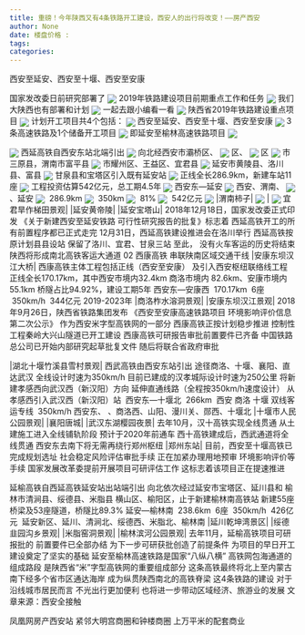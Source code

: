 ```yaml
---
title: 重磅！今年陕西又有4条铁路开工建设，西安人的出行将改变！——房产西安
author: None
date: 楼盘价格 : 
tags: 
categories: 
---
```

西安至延安、西安至十堰、西安至安康
<!-- more -->
国家发改委日前研究部署了
<img align="center" border="0" src="http://e0.ifengimg.com/10/2019/0224/3DC6075AAC6CF227591D6A149D55C50B70BE7D1B_size310_w650_h530.gif" />
2019年铁路建设项目前期重点工作和任务
<img align="center" border="0" src="http://e0.ifengimg.com/05/2019/0224/439494B58649CB8B9320AE068F0D266AE43FB302_size278_w640_h708.gif" />
我们大陕西也有部署和计划
<img align="center" border="0" src="http://e0.ifengimg.com/04/2019/0224/8681300A3C77A53C06FED7C95754BD4A4624BB2A_size256_w640_h519.gif" />
一起去跟小编看一看
<img align="center" border="0" src="http://e0.ifengimg.com/04/2019/0224/DC56899BB1729076285ED44D3717B01D4B28D52D_size123_w1080_h717.jpeg" />
陕西省2019年铁路建设重点项目
<img align="center" border="0" src="http://e0.ifengimg.com/02/2019/0224/BD704DE412C05530BE0C228F60C74B4807014508_size121_w602_h920.jpeg" />
计划开工项目共4个包括：
<img align="center" border="0" src="http://e0.ifengimg.com/08/2019/0224/A63ADFFFBBB3BEA0A542ED3035349063DFCA9F01_size65_w850_h566.jpeg" />
西安至延安、西安至十堰、西安至安康
<img align="center" border="0" src="http://e0.ifengimg.com/06/2019/0224/0F3D2868D480FD922C673D6BD22A025DBF38403D_size217_w1080_h717.jpeg" />
3条高速铁路及1个储备开工项目
<img align="center" border="0" src="http://e0.ifengimg.com/03/2019/0224/5B5A39EB20BAB983F61D3B7621DBD940D7B2F957_size89_w1080_h717.jpeg" />
即延安至榆林高速铁路项目
<img align="center" border="0" src="http://e0.ifengimg.com/03/2019/0224/395A1DEA5D713D702727A5EDEB05E52C32E69FFD_size93_w850_h564.jpeg" />
 
<img align="center" border="0" src="http://e0.ifengimg.com/06/2019/0224/AD3B1529EC1B04010B377CEDD13D4511F8D9FD54_size40_w640_h244.jpeg" />
西延高铁自西安东站北端引出
<img align="center" border="0" src="http://e0.ifengimg.com/12/2019/0224/AB21C3A7C00D2F4E73CA52CECDF40B02422FBEA6_size52_w850_h562.jpeg" />
向北经西安市灞桥区、
<img align="center" border="0" src="http://e0.ifengimg.com/05/2019/0224/078973AFC64BCCB66FFF3DA81F28C38FEB186C2C_size85_w870_h410.jpeg" />
区、
<img align="center" border="0" src="http://e0.ifengimg.com/11/2019/0224/25035A8F32E1CC0289BA95081EC85D634E4C967E_size144_w850_h566.jpeg" />
区
<img align="center" border="0" src="http://e0.ifengimg.com/08/2019/0224/AA077B538CD19A7EFE7FD21D83FF02DCD46D5FDC_size53_w1080_h606.jpeg" />
市三原县，渭南市富平县
<img align="center" border="0" src="http://e0.ifengimg.com/06/2019/0224/40B3019B099AD83CBA444CFECE294467C2772874_size89_w600_h857.jpeg" />
市耀州区、王益区、宜君县
<img align="center" border="0" src="http://e0.ifengimg.com/09/2019/0224/C3D8FC97A00BB205E4CCA33838D1F6434EF3F342_size100_w850_h504.jpeg" />
延安市黄陵县、洛川县、富县
<img align="center" border="0" src="http://e0.ifengimg.com/09/2019/0224/CA10847358C977FF314917AD0A9124574F6AFA92_size44_w640_h282.jpeg" />
甘泉县和宝塔区引入既有延安站
<img align="center" border="0" src="http://e0.ifengimg.com/01/2019/0224/1AF2883BE5A88D70E0B5AA325B3534227AB211D5_size96_w850_h566.jpeg" />
正线全长286.9km，新建车站11座
<img align="center" border="0" src="http://e0.ifengimg.com/03/2019/0224/01382CBFF208D7A9C4892E7ECEE2A6C40E7BE381_size142_w1080_h720.jpeg" />
工程投资估算542亿元，总工期4.5年
<img align="center" border="0" src="http://e0.ifengimg.com/07/2019/0224/2C0C2D112D8FB611E7A4A4D4FB513EFDFB6E6E51_size69_w850_h566.jpeg" />
西安东—延安
<img align="center" border="0" src="http://e0.ifengimg.com/09/2019/0224/EC871C855E355C4E85898523555493CA42A3DF26_size80_w850_h566.jpeg" />
西安、渭南、
<img align="center" border="0" src="http://e0.ifengimg.com/12/2019/0224/D463D17C5452B9050225B5FE81C017B0093C6460_size59_w850_h494.jpeg" />
、延安
<img align="center" border="0" src="http://e0.ifengimg.com/12/2019/0224/298708A14135A8ADD298B480806472C76D86E2BA_size44_w411_h602.jpeg" />
 286.9km
<img align="center" border="0" src="http://e0.ifengimg.com/06/2019/0224/05A57EEBA37BAAA400F0182064428A71F132E52C_size80_w1080_h720.jpeg" />
 350km
<img align="center" border="0" src="http://e0.ifengimg.com/02/2019/0224/9B9C4682D03224471E0826FADED9253540981AA0_size159_w1080_h720.jpeg" />
 81%
<img align="center" border="0" src="http://e0.ifengimg.com/06/2019/0224/0A3D39B545E68BC7DDD844C55377556E74CFC748_size189_w850_h571.jpeg" />
 542亿元
<img align="center" border="0" src="http://e0.ifengimg.com/05/2019/0224/B69CAC92C8966D6868FEFCA806FDFA0D48DBF2D6_size102_w1080_h665.jpeg" />
|渭南柿子|
<img align="center" border="0" src="http://e0.ifengimg.com/12/2019/0224/1C06E7519479FA08160C4CC2D1CB1E3CB84340C9_size93_w666_h934.jpeg" />
|
<img align="center" border="0" src="http://e0.ifengimg.com/05/2019/0224/2A1AD58DDA647BB9B115D6C10F8A389AA3E7786C_size191_w1080_h1223.jpeg" />
宜君旱作梯田景观|
|延安黄帝陵|
|延安宝塔山|
2018年12月18日，国家发改委正式印发
《关于新建西安至延安铁路
可行性研究报告的批复》标志着
西延高铁开工的所有前置程序都已正式走完
12月31日，西延高铁建设推进会在洛川举行
西延高铁按原计划县县设站
保留了洛川、宜君、甘泉三站
至此，
没有火车客运的历史将结束
陕西将形成南北高铁客运大通道
02 西康高铁
串联陕南区域交通干线
|安康东坝汉江大桥|
西康高铁主体工程包括正线（西安至安康）
及引入西安枢纽联络线工程
正线全长170.17km，其中西安市境内32.4km
商洛市境内 82.6km、安康市境内55.1km
桥隧占比94.92%，建设工期5年
西安东—安康西
 170.17km
 6座
 350km/h
 344亿元
2019-2023年
|商洛柞水溶洞景观|
|安康东坝汉江景观|
2018年9月26日，陕西省铁路集团发布
《西安至安康高速铁路项目
环境影响评价信息第二次公示》
作为西安米字型高铁网的一部分
西康高铁正按计划稳步推进
控制性工程秦岭大兴山隧道已开工建设
西康高铁可研报告审批前置要件已齐备
中国铁路总公司已开始内部研究起草批复文件
随后将联合省政府审批
 
|湖北十堰竹溪县雪村景观|
西武高铁由西安东站引出
途径商洛、十堰、襄阳、直达武汉
全线设计时速为350km/h
目前已建成的汉孝城际设计时速为250公里
将新建孝感西向武汉西（新汉阳）方向
延伸直通线路（全程按350km/h速度设计）
从孝感西引入武汉西（新汉阳）站
 西安东—十堰北
 266km
 西安 
 商洛 十堰
双线客运专线
 350km/h
西安东、
、商洛西、山阳、漫川关、郧西、十堰北
|十堰市人民公园景观|
|襄阳唐城|
|武汉东湖樱园夜景|
去年10月，汉十高铁实现全线贯通
从土建施工进入全线铺轨阶段
预计于2020年前通车
西十高铁建成后，西武通道将全线贯通
西安东去南下将无需再绕行郑州枢纽
|郑州东站|
目前，西安至十堰高铁已完成规划选址
社会稳定风险评估审批手续
正在加紧办理用地预审
环境影响评价等手续
国家发展改革委提前开展项目可研评估工作
这标志着该项目正在提速推进
 
延榆高铁自西延高铁延安站出站端引出
向北依次经过延安市宝塔区、延川县和
榆林市清涧县、绥德县、米脂县
横山区、榆阳区，止于新建榆林南高铁站
新建55座桥梁及53座隧道，桥隧比89.3%
延安—榆林南
 238.6km
 6座
 350km/h
 426亿元
 延安新区、延川、清涧北、绥德西、米脂北、榆林南
|延川乾坤湾景区|
|绥德韭园沟乡景观|
|米脂窑洞景观|
|榆林滨河公园景观|
去年11月，延榆高铁项目可研报批的
前置要件已全部办结
为下一步可研获批创造了前提条件
为项目的早日开工建设奠定了坚实的基础
延安至榆林高速铁路是国家“八纵八横”
高铁网包海通道的组成路段
是陕西省“米”字型高铁网的重要组成部分
这条高铁最终将北上至内蒙古
南下经多个省市区通达海岸
成为纵贯陕西南北的高铁脊梁
这4条铁路的建设
对于沿线城市居民而言
不光出行更加便利
也将进一步带动区域经济、旅游业的发展
文章来源：西安全接触
                        
                        
                        
                        
                                        
                    
                    
                
                    
                    
                    
                
                    
                
凤凰网房产西安站
紧邻大明宫商圈和钟楼商圈
上万平米的配套商业
	                        
	                    
	                        
	                    

